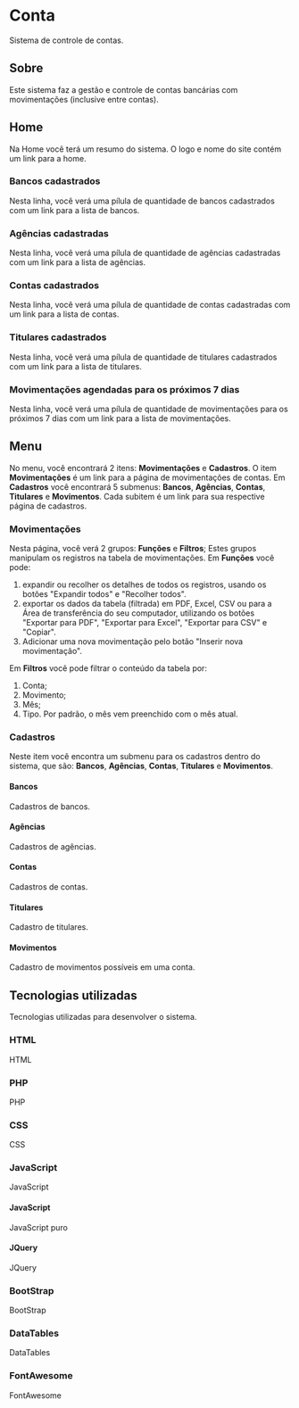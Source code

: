 # Conta
Sistema de controle de contas.

## Sobre
Este sistema faz a gestão e controle de contas bancárias com movimentações (inclusive entre contas).

## Home
Na Home você terá um resumo do sistema. O logo e nome do site contém um link para a home.

### Bancos cadastrados
Nesta linha, você verá uma pílula de quantidade de bancos cadastrados com um link para a lista de bancos.

### Agências cadastradas
Nesta linha, você verá uma pílula de quantidade de agências cadastradas com um link para a lista de agências.

### Contas cadastrados
Nesta linha, você verá uma pílula de quantidade de contas cadastradas com um link para a lista de contas.

### Titulares cadastrados
Nesta linha, você verá uma pílula de quantidade de titulares cadastrados com um link para a lista de titulares.

### Movimentações agendadas para os próximos 7 dias
Nesta linha, você verá uma pílula de quantidade de movimentações para os próximos 7 dias com um link para a lista de movimentações.

## Menu
No menu, você encontrará 2 itens: **Movimentações** e **Cadastros**.
O item **Movimentações** é um link para a página de movimentações de contas.
Em **Cadastros** você encontrará 5 submenus: **Bancos**, **Agências**, **Contas**, **Titulares** e **Movimentos**.
Cada subitem é um link para sua respective página de cadastros.

### Movimentações
Nesta página, você verá 2 grupos: **Funções** e **Filtros**; Estes grupos manipulam os registros na tabela de movimentações.
Em **Funções** você pode:
1. expandir ou recolher os detalhes de todos os registros, usando os botões "Expandir todos" e "Recolher todos".
2. exportar os dados da tabela (filtrada) em PDF, Excel, CSV ou para a Área de transferência do seu computador, utilizando os botões "Exportar para PDF", "Exportar para Excel", "Exportar para CSV" e  "Copiar".
3. Adicionar uma nova movimentação pelo botão "Inserir nova movimentação".

Em **Filtros** você pode filtrar o conteúdo da tabela por:
1. Conta;
2. Movimento;
3. Mês;
4. Tipo.
Por padrão, o mês vem preenchido com o mês atual.

### Cadastros
Neste item você encontra um submenu para os cadastros dentro do sistema, que são: **Bancos**, **Agências**, **Contas**, **Titulares** e **Movimentos**.

#### Bancos
Cadastros de bancos.

#### Agências
Cadastros de agências.

#### Contas
Cadastros de contas.

#### Titulares
Cadastro de titulares.

#### Movimentos
Cadastro de movimentos possíveis em uma conta.

## Tecnologias utilizadas
Tecnologias utilizadas para desenvolver o sistema.
### HTML
HTML

### PHP
PHP

### CSS
CSS

### JavaScript
JavaScript

#### JavaScript
JavaScript puro

#### JQuery
JQuery

### BootStrap
BootStrap

### DataTables
DataTables

### FontAwesome
FontAwesome
